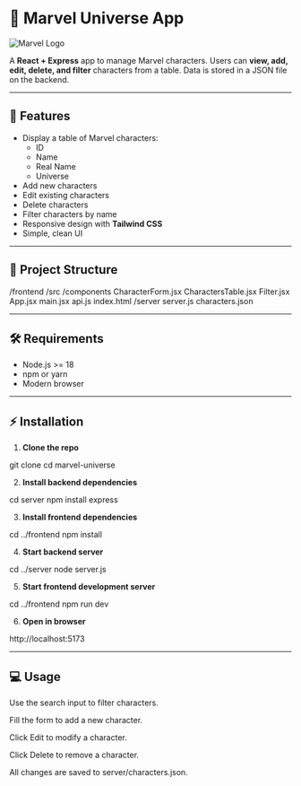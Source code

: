 # 🦸 Marvel Universe App

![Marvel Logo](https://upload.wikimedia.org/wikipedia/commons/0/04/MarvelLogo.svg)

A **React + Express** app to manage Marvel characters. Users can **view, add, edit, delete, and filter** characters from a table. Data is stored in a JSON file on the backend.

---

## 🚀 Features

- Display a table of Marvel characters:
  - ID
  - Name
  - Real Name
  - Universe
- Add new characters
- Edit existing characters
- Delete characters
- Filter characters by name
- Responsive design with **Tailwind CSS**
- Simple, clean UI

---

## 📂 Project Structure

/frontend
/src
/components
CharacterForm.jsx
CharactersTable.jsx
Filter.jsx
App.jsx
main.jsx
api.js
index.html
/server
server.js
characters.json

---

## 🛠 Requirements

- Node.js >= 18
- npm or yarn
- Modern browser

---

## ⚡ Installation

1. **Clone the repo**

git clone <your-repo-url>
cd marvel-universe

2. **Install backend dependencies**

cd server
npm install express


3. **Install frontend dependencies**


cd ../frontend
npm install


4. **Start backend server**


cd ../server
node server.js


5. **Start frontend development server**

 
cd ../frontend
npm run dev


6. **Open in browser**

http://localhost:5173

---

## 💻 Usage

Use the search input to filter characters.

Fill the form to add a new character.

Click Edit to modify a character.

Click Delete to remove a character.

All changes are saved to server/characters.json.